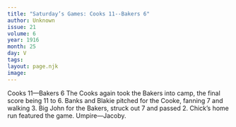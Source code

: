 ```yaml
---
title: "Saturday’s Games: Cooks 11--Bakers 6"
author: Unknown
issue: 21
volume: 6
year: 1916
month: 25
day: V
tags:
layout: page.njk
image:
---
```

Cooks 11—Bakers 6       The Cooks again took the Bakers into camp, the final score being 11 to 6.       Banks and Blakie pitched for the Cooke, fanning 7 and walking 3.       Big John for the Bakers, struck out 7 and passed 2.       Chick’s home run featured the game.       Umpire—Jacoby.   

